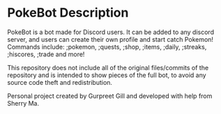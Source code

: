 # PokeBot Description
PokeBot is a bot made for Discord users. It can be added to any discord server, and users can create their own profile and start catch Pokemon! Commands include: ;pokemon, ;quests, ;shop, ;items, ;daily, ;streaks, ;hiscores, ;trade and more! 

This repository does not include all of the original files/commits of the repository and is intended to show pieces of the full bot, to avoid any source code theft and redistribution.

Personal project created by Gurpreet Gill and developed with help from Sherry Ma.
